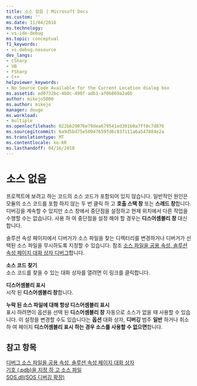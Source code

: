 ```yaml
---
title: 소스 없음 | Microsoft Docs
ms.custom: ''
ms.date: 11/04/2016
ms.technology:
- vs-ide-debug
ms.topic: conceptual
f1_keywords:
- vs.debug.nosource
dev_langs:
- CSharp
- VB
- FSharp
- C++
helpviewer_keywords:
- No Source Code Available for the Current Location dialog box
ms.assetid: ed0732bc-4b8c-490f-adb1-af06869a2a6b
author: mikejo5000
ms.author: mikejo
manager: douge
ms.workload:
- multiple
ms.openlocfilehash: 022b629076e79dea679541ed301b0a7ff0c7d876
ms.sourcegitcommit: 6a9d5bd75e50947659fd6c837111a6a547884e2a
ms.translationtype: MT
ms.contentlocale: ko-KR
ms.lasthandoff: 04/16/2018
---
```

# <a name="no-source-available"></a>소스 없음
프로젝트에 보려고 하는 코드의 소스 코드가 포함되어 있지 않습니다. 일반적인 원인은 모듈의 소스 코드를 포함 하지 않는 두 번 클릭 하 고 **호출 스택 창** 또는 **스레드 창**합니다. 디버깅을 계속할 수 있지만 소스 창에서 중단점을 설정하고 현재 위치에서 다른 작업을 수행할 수는 없습니다. 사용 하 여 중단점을 설정 해야 할 경우는 **디스어셈블리 창** 대신 합니다.  
  
 솔루션 속성 페이지에서 디버거가 소스 파일을 찾는 디렉터리를 변경하거나 디버거가 선택된 소스 파일을 무시하도록 지정할 수 있습니다. 참조 [소스 파일을 공용 속성, 솔루션 속성 페이지 대화 상자 디버그](../debugger/debug-source-files-common-properties-solution-property-pages-dialog-box.md)합니다.  
  
 **소스 코드 찾기**  
 소스 코드를 찾을 수 있는 대화 상자를 열려면 이 링크를 클릭합니다.  
  
 **디스어셈블리 표시**  
 시작 된 **디스어셈블리 창**합니다.  
  
 **누락 된 소스 파일에 대해 항상 디스어셈블리 표시**  
 표시 하려면이 옵션을 선택 된 **디스어셈블리 창** 자동으로 소스가 없을 때 사용할 수 있습니다. 이 설정을 변경할 수도 있습니다는 **옵션** 대화 상자, **디버깅** 범주 **일반** 하거나 취소 하 여 페이지 **디스어셈블리 표시 하는 경우 소스를 사용할 수 없으면**합니다.  
  
## <a name="see-also"></a>참고 항목  
 [디버그 소스 파일을 공용 속성, 솔루션 속성 페이지 대화 상자](../debugger/debug-source-files-common-properties-solution-property-pages-dialog-box.md)   
 [기호 (.pdb)을 지정 하 고 소스 파일](../debugger/specify-symbol-dot-pdb-and-source-files-in-the-visual-studio-debugger.md)   
 [SOS.dll(SOS 디버깅 확장)](/dotnet/framework/tools/sos-dll-sos-debugging-extension)